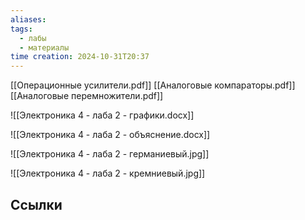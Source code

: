 ```yaml
---
aliases: 
tags:
  - лабы
  - материалы
time creation: 2024-10-31T20:37
---
```

[[Операционные усилители.pdf]]
[[Аналоговые компараторы.pdf]]
[[Аналоговые перемножители.pdf]]

![[Электроника 4 - лаба 2 - графики.docx]]

![[Электроника 4 - лаба 2 - объяснение.docx]]

![[Электроника 4 - лаба 2 - германиевый.jpg]]

![[Электроника 4 - лаба 2 - кремниевый.jpg]]
## Ссылки
